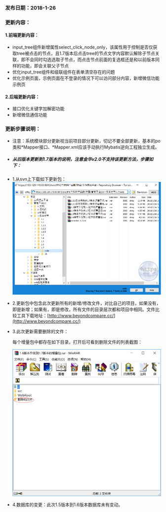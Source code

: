 ### 发布日期：2018-1-26

### 更新内容：

#### 1.前端更新内容：

* input_tree组件新增属性select_click_node_only，该属性用于控制是否仅获取tree被点击的节点，且1.7版本后点击tree的节点文字内容默认解除子节点关联，即不会同时勾选选取子节点，而点击节点前面的复选框还是和以前版本同样的功能，即会关联父子节点
* 优化input_tree组件和级联组件在表单清空存在的问题
* 优化示例页面，示例页面在不登录的情况下可以访问部分内容，新增微信功能示例页

#### 2.后端更新内容：

* 接口优化关键字加解密功能
* 新增微信通信功能

### 更新步骤说明：

* 注意：系统模块部分更新视当前项目部分更新，切记不要全部更新，基本的po类和\*Mapper接口、\*Mapper.xml应该手动执行Mybatis逆向工程独立生成。
* ##### 从旧版本更新到1.7版本的说明，注意金华v2.0不支持该更新方法，步骤如下：
* 1.从svn上下载如下更新包：  
 ![](/assets/v1.7-1.png)
* 2.更新包中包含此次更新所有的新增/修改文件，对比自己的项目，如果没有，即是新增；如果有，即是修改，所有文件的目录层次都和项目中相同。文件比较工具下载地址：[http://www.beyondcompare.cc/](http://www.beyondcompare.cc/)

* 3.此次更新需要删除的文件：

  每个增量包中都存在如下目录，打开后可看到删除文件的列表截图：

  ![](/assets/v1.7-2.png)

* 4.数据库的变更：此次1.5版本到1.6版本数据库未有变动。



